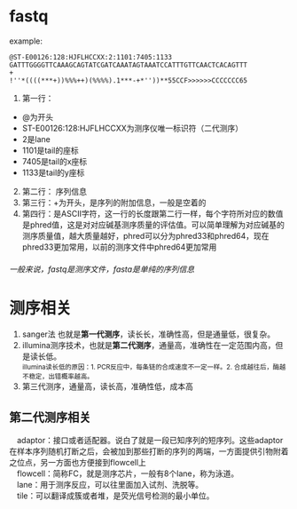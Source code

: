 # fastq
example:
```  
@ST-E00126:128:HJFLHCCXX:2:1101:7405:1133   
GATTTGGGGTTCAAAGCAGTATCGATCAAATAGTAAATCCATTTGTTCAACTCACAGTTT
+
!''*((((***+))%%%++)(%%%%).1***-+*''))**55CCF>>>>>>CCCCCCC65
```
1. 第一行：
* @为开头
* ST-E00126:128:HJFLHCCXX为测序仪唯一标识符（二代测序）
* 2是lane
* 1101是tail的座标
* 7405是tail的x座标
* 1133是tail的y座标
2. 第二行：
序列信息
3. 第三行：+为开头，是序列的附加信息，一般是空着的
4. 第四行：是ASCII字符，这一行的长度跟第二行一样，每个字符所对应的数值是phred值，这是对对应碱基测序质量的评估值。可以简单理解为对应碱基的测序质量值，越大质量越好，phred可以分为phred33和phred64，现在phred33更加常用，以前的测序文件中phred64更加常用  
###### 一般来说，fastq是测序文件，fasta是单纯的序列信息

# 测序相关
1. sanger法 也就是**第一代测序**，读长长，准确性高，但是通量低，很复杂。
2. illumina测序技术，也就是**第二代测序**，通量高，准确性在一定范围内高，但是读长低。  
<small>illumina读长低的原因：1. PCR反应中，每条链的合成速度不一定一样。2. 合成越往后，酶越不稳定，出错概率越高。</small>
3. 第三代测序，通量高，读长高，准确性低，成本高  
## 第二代测序相关
&emsp;adaptor：接口或者适配器。说白了就是一段已知序列的短序列。这些adaptor在样本序列随机打断之后，会被加到那些打断的序列的两端，一方面提供引物附着之位点，另一方面也方便接到flowcell上  
&emsp;flowcell：简称FC，就是测序芯片，一般有8个lane，称为泳道。  
&emsp;lane：用于测序反应，可以往里面加入试剂、洗脱等。  
&emsp;tile：可以翻译成簇或者堆，是荧光信号检测的最小单位。


